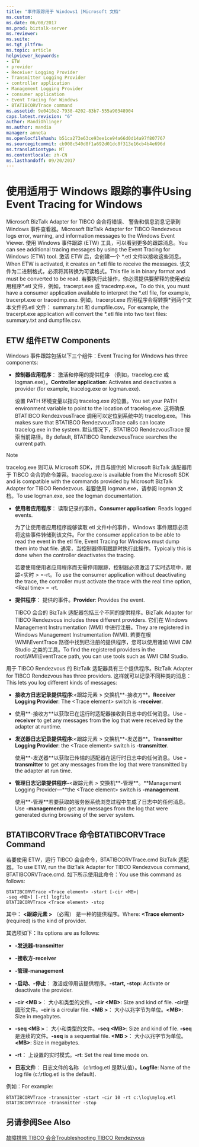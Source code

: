 ```yaml
---
title: "事件跟踪用于 Windows1 |Microsoft 文档"
ms.custom: 
ms.date: 06/08/2017
ms.prod: biztalk-server
ms.reviewer: 
ms.suite: 
ms.tgt_pltfrm: 
ms.topic: article
helpviewer_keywords:
- ETW
- provider
- Receiver Logging Provider
- Transmitter Logging Provider
- controller application
- Management Logging Provider
- consumer application
- Event Tracing for Windows
- BTATIBCORVTrace command
ms.assetid: 9e0418e2-7938-4202-83b7-555a90348904
caps.latest.revision: "6"
author: MandiOhlinger
ms.author: mandia
manager: anneta
ms.openlocfilehash: b51ca273e63ce93ee1ce94a66d0d14a97f807767
ms.sourcegitcommit: cb908c540d8f1a692d01dc8f313e16cb4b4e696d
ms.translationtype: MT
ms.contentlocale: zh-CN
ms.lasthandoff: 09/20/2017
---
```

# <a name="using-event-tracing-for-windows"></a><span data-ttu-id="3379c-102">使用适用于 Windows 跟踪的事件</span><span class="sxs-lookup"><span data-stu-id="3379c-102">Using Event Tracing for Windows</span></span>
<span data-ttu-id="3379c-103">Microsoft BizTalk Adapter for TIBCO 会合将错误、 警告和信息消息记录到 Windows 事件查看器。</span><span class="sxs-lookup"><span data-stu-id="3379c-103">Microsoft BizTalk Adapter for TIBCO Rendezvous logs error, warning, and information messages to the Windows Event Viewer.</span></span> <span data-ttu-id="3379c-104">使用 Windows 事件跟踪 (ETW) 工具，可以看到更多的跟踪消息。</span><span class="sxs-lookup"><span data-stu-id="3379c-104">You can see additional tracing messages by using the Event Tracing for Windows (ETW) tool.</span></span> <span data-ttu-id="3379c-105">激活 ETW 后，会创建一个 *.etl 文件以接收这些消息。</span><span class="sxs-lookup"><span data-stu-id="3379c-105">When ETW is activated, it creates an *.etl file to receive the messages.</span></span> <span data-ttu-id="3379c-106">该文件为二进制格式，必须将其转换为可读格式。</span><span class="sxs-lookup"><span data-stu-id="3379c-106">This file is in binary format and must be converted to be read.</span></span> <span data-ttu-id="3379c-107">若要执行此操作，你必须提供要解释的使用者应用程序\*.etl 文件，例如，tracerpt.exe 或 tracedmp.exe。</span><span class="sxs-lookup"><span data-stu-id="3379c-107">To do this, you must have a consumer application available to interpret the \*.etl file, for example, tracerpt.exe or tracedmp.exe.</span></span> <span data-ttu-id="3379c-108">例如，tracerpt.exe 应用程序会将转换\*到两个文本文件的.etl 文件： summary.txt 和 dumpfile.csv。</span><span class="sxs-lookup"><span data-stu-id="3379c-108">For example, the tracerpt.exe application will convert the \*.etl file into two text files: summary.txt and dumpfile.csv.</span></span>  
  
## <a name="etw-components"></a><span data-ttu-id="3379c-109">ETW 组件</span><span class="sxs-lookup"><span data-stu-id="3379c-109">ETW Components</span></span>  
 <span data-ttu-id="3379c-110">Windows 事件跟踪包括以下三个组件：</span><span class="sxs-lookup"><span data-stu-id="3379c-110">Event Tracing for Windows has three components:</span></span>  
  
-   <span data-ttu-id="3379c-111">**控制器应用程序**： 激活和停用的提供程序 （例如，tracelog.exe 或 logman.exe）。</span><span class="sxs-lookup"><span data-stu-id="3379c-111">**Controller application**: Activates and deactivates a provider (for example, tracelog.exe or logman.exe).</span></span>  
  
     <span data-ttu-id="3379c-112">设置 PATH 环境变量以指向 tracelog.exe 的位置。</span><span class="sxs-lookup"><span data-stu-id="3379c-112">You set your PATH environment variable to point to the location of tracelog.exe.</span></span> <span data-ttu-id="3379c-113">这将确保 BTATIBCO RendezvousTrace 调用可以定位到系统中的 tracelog.exe。</span><span class="sxs-lookup"><span data-stu-id="3379c-113">This makes sure that BTATIBCO RendezvousTrace calls can locate tracelog.exe in the system.</span></span> <span data-ttu-id="3379c-114">默认情况下，BTATIBCO RendezvousTrace 搜索当前路径。</span><span class="sxs-lookup"><span data-stu-id="3379c-114">By default, BTATIBCO RendezvousTrace searches the current path.</span></span>  
  
> [!NOTE]
>  <span data-ttu-id="3379c-115">tracelog.exe 则可从 Microsoft SDK，并且与提供的 Microsoft BizTalk 适配器用于 TIBCO 会合的命令兼容。</span><span class="sxs-lookup"><span data-stu-id="3379c-115">tracelog.exe is available from the Microsoft SDK and is compatible with the commands provided by Microsoft BizTalk Adapter for TIBCO Rendezvous.</span></span> <span data-ttu-id="3379c-116">若要使用 logman.exe，请参阅 logman 文档。</span><span class="sxs-lookup"><span data-stu-id="3379c-116">To use logman.exe, see the logman documentation.</span></span>  
  
-   <span data-ttu-id="3379c-117">**使用者应用程序**： 读取记录的事件。</span><span class="sxs-lookup"><span data-stu-id="3379c-117">**Consumer application**: Reads logged events.</span></span>  
  
     <span data-ttu-id="3379c-118">为了让使用者应用程序能够读取 etl 文件中的事件，Windows 事件跟踪必须将这些事件转储到该文件。</span><span class="sxs-lookup"><span data-stu-id="3379c-118">For the consumer application to be able to read the event in the etl file, Event Tracing for Windows must dump them into that file.</span></span> <span data-ttu-id="3379c-119">通常，当控制器停用跟踪时执行此操作。</span><span class="sxs-lookup"><span data-stu-id="3379c-119">Typically this is done when the controller deactivates the tracing.</span></span>  
  
     <span data-ttu-id="3379c-120">若要使用使用者应用程序而无需停用跟踪，控制器必须激活了实时选项中，跟踪\<实时 > =-rt。</span><span class="sxs-lookup"><span data-stu-id="3379c-120">To use the consumer application without deactivating the trace, the controller must activate the trace with the real time option, \<Real time> = -rt.</span></span>  
  
-   <span data-ttu-id="3379c-121">**提供程序**： 提供的事件。</span><span class="sxs-lookup"><span data-stu-id="3379c-121">**Provider**: Provides the event.</span></span>  
  
     <span data-ttu-id="3379c-122">TIBCO 会合的 BizTalk 适配器包括三个不同的提供程序。</span><span class="sxs-lookup"><span data-stu-id="3379c-122">BizTalk Adapter for TIBCO Rendezvous includes three different providers.</span></span> <span data-ttu-id="3379c-123">它们在 Windows Management Instrumentation (WMI) 中进行注册。</span><span class="sxs-lookup"><span data-stu-id="3379c-123">They are registered in Windows Management Instrumentation (WMI).</span></span> <span data-ttu-id="3379c-124">若要在根 \WMI\EventTrace 路径中找到已注册的提供程序，您可以使用诸如 WMI CIM Studio 之类的工具。</span><span class="sxs-lookup"><span data-stu-id="3379c-124">To find the registered providers in the root\WMI\EventTrace path, you can use tools such as WMI CIM Studio.</span></span>  
  
 <span data-ttu-id="3379c-125">用于 TIBCO Rendezvous 的 BizTalk 适配器具有三个提供程序。</span><span class="sxs-lookup"><span data-stu-id="3379c-125">BizTalk Adapter for TIBCO Rendezvous has three providers.</span></span> <span data-ttu-id="3379c-126">这样就可以记录不同种类的消息：</span><span class="sxs-lookup"><span data-stu-id="3379c-126">This lets you log different kinds of messages:</span></span>  
  
-   <span data-ttu-id="3379c-127">**接收方日志记录提供程序**:\<跟踪元素 > 交换机**-接收方**。</span><span class="sxs-lookup"><span data-stu-id="3379c-127">**Receiver Logging Provider**: The \<Trace element> switch is **-receiver**.</span></span>  
  
-   <span data-ttu-id="3379c-128">使用**-接收方**以获取已在运行时适配器接收到日志中的任何消息。</span><span class="sxs-lookup"><span data-stu-id="3379c-128">Use **-receiver** to get any messages from the log that were received by the adapter at runtime.</span></span>  
  
-   <span data-ttu-id="3379c-129">**发送器日志记录提供程序**:\<跟踪元素 > 交换机**-发送器**。</span><span class="sxs-lookup"><span data-stu-id="3379c-129">**Transmitter Logging Provider**: the \<Trace element> switch is **-transmitter**.</span></span>  
  
     <span data-ttu-id="3379c-130">使用**-发送器**以获取已传输的适配器在运行时日志中的任何消息。</span><span class="sxs-lookup"><span data-stu-id="3379c-130">Use **-transmitter** to get any messages from the log that were transmitted by the adapter at run time.</span></span>  
  
-   <span data-ttu-id="3379c-131">**管理日志记录提供程序-**\<跟踪元素 > 交换机**-管理**。</span><span class="sxs-lookup"><span data-stu-id="3379c-131">**Management Logging Provider—**the \<Trace element> switch is **-management**.</span></span>  
  
     <span data-ttu-id="3379c-132">使用**-管理**若要获取的服务器系统浏览过程中生成了日志中的任何消息。</span><span class="sxs-lookup"><span data-stu-id="3379c-132">Use **-management**to get any messages from the log that were generated during browsing of the server system.</span></span>  
  
## <a name="btatibcorvtrace-command"></a><span data-ttu-id="3379c-133">BTATIBCORVTrace 命令</span><span class="sxs-lookup"><span data-stu-id="3379c-133">BTATIBCORVTrace Command</span></span>  
 <span data-ttu-id="3379c-134">若要使用 ETW，运行 TIBCO 会合命令，BTATIBCORVTrace.cmd BizTalk 适配器。</span><span class="sxs-lookup"><span data-stu-id="3379c-134">To use ETW, run the BizTalk Adapter for TIBCO Rendezvous command, BTATIBCORVTrace.cmd.</span></span> <span data-ttu-id="3379c-135">如下所示使用此命令：</span><span class="sxs-lookup"><span data-stu-id="3379c-135">You use this command as follows:</span></span>  
  
```  
BTATIBCORVTrace <Trace element> -start [-cir <MB>|   
-seq <MB>] [-rt] logfile  
BTATIBCORVTrace <Trace element> -stop  
```  
  
 <span data-ttu-id="3379c-136">其中： **\<跟踪元素 >** （必需） 是一种的提供程序。</span><span class="sxs-lookup"><span data-stu-id="3379c-136">Where: **\<Trace element>** (required) is the kind of provider.</span></span>  
  
 <span data-ttu-id="3379c-137">其选项如下：</span><span class="sxs-lookup"><span data-stu-id="3379c-137">Its options are as follows:</span></span>  
  
-   <span data-ttu-id="3379c-138">**-发送器**</span><span class="sxs-lookup"><span data-stu-id="3379c-138">**-transmitter**</span></span>  
  
-   <span data-ttu-id="3379c-139">**-接收方**</span><span class="sxs-lookup"><span data-stu-id="3379c-139">**-receiver**</span></span>  
  
-   <span data-ttu-id="3379c-140">**-管理**</span><span class="sxs-lookup"><span data-stu-id="3379c-140">**-management**</span></span>  
  
-   <span data-ttu-id="3379c-141">**-启动、-停止**： 激活或停用该提供程序。</span><span class="sxs-lookup"><span data-stu-id="3379c-141">**-start, -stop**: Activate or deactivate the provider.</span></span>  
  
-   <span data-ttu-id="3379c-142">**-cir \<MB >**： 大小和类型的文件。</span><span class="sxs-lookup"><span data-stu-id="3379c-142">**-cir \<MB>**: Size and kind of file.</span></span> <span data-ttu-id="3379c-143">**-cir**是圆形文件。</span><span class="sxs-lookup"><span data-stu-id="3379c-143">**-cir** is a circular file.</span></span> <span data-ttu-id="3379c-144">**\<MB >**： 大小以兆字节为单位。</span><span class="sxs-lookup"><span data-stu-id="3379c-144">**\<MB>**: Size in megabytes.</span></span>  
  
-   <span data-ttu-id="3379c-145">**-seq \<MB >**： 大小和类型的文件。</span><span class="sxs-lookup"><span data-stu-id="3379c-145">**-seq \<MB>**: Size and kind of file.</span></span> <span data-ttu-id="3379c-146">**-seq**是连续的文件。</span><span class="sxs-lookup"><span data-stu-id="3379c-146">**-seq** is a sequential file.</span></span> <span data-ttu-id="3379c-147">**\<MB >**： 大小以兆字节为单位。</span><span class="sxs-lookup"><span data-stu-id="3379c-147">**\<MB>**: Size in megabytes.</span></span>  
  
-   <span data-ttu-id="3379c-148">**-rt**： 上设置的实时模式。</span><span class="sxs-lookup"><span data-stu-id="3379c-148">**-rt**: Set the real time mode on.</span></span>  
  
-   <span data-ttu-id="3379c-149">**日志文件**： 日志文件的名称 （c:\rtlog.etl 是默认值）。</span><span class="sxs-lookup"><span data-stu-id="3379c-149">**Logfile**: Name of the log file (c:\rtlog.etl is the default).</span></span>  
  
 <span data-ttu-id="3379c-150">例如：</span><span class="sxs-lookup"><span data-stu-id="3379c-150">For example:</span></span>  
  
```  
BTATIBCORVTrace -transmitter -start -cir 10 -rt c:\log\mylog.etl  
BTATIBCORVTrace -transmitter -stop  
```  
  
## <a name="see-also"></a><span data-ttu-id="3379c-151">另请参阅</span><span class="sxs-lookup"><span data-stu-id="3379c-151">See Also</span></span>  
 [<span data-ttu-id="3379c-152">故障排除 TIBCO 会合</span><span class="sxs-lookup"><span data-stu-id="3379c-152">Troubleshooting TIBCO Rendezvous</span></span>](../core/troubleshooting-tibco-rendezvous.md)